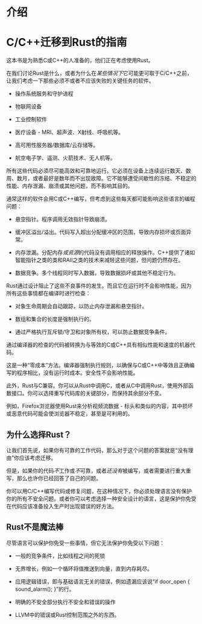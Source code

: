 # 介绍

# C/C++迁移到Rust的指南

这本书是为熟悉C或C++的人准备的，他们正在考虑使用Rust。

在我们讨论Rust是什么，或者为什么在*某些情况下*它可能更可取于C/C++之前，让我们考虑一下那些必须不或者不应该失败的关键任务的软件。

+   操作系统服务和守护进程

+   物联网设备

+   工业控制软件

+   医疗设备 - MRI、超声波、X射线、呼吸机等。

+   高可用性服务器/数据库/云存储等。

+   航空电子学、遥测、火箭技术、无人机等。

所有这些代码必须尽可能高效和可靠地运行。它必须在设备上连续运行数天、数周、数月，或者最好是数年而不出现故障。它不能够遭受间歇性的冻结、不稳定的性能、内存泄漏、崩溃或其他问题，而不影响其目的。

通常这样的软件会用C或C++编写，但考虑到这些每天都可能影响这些语言的编程问题：

+   悬空指针。程序调用无效指针导致崩溃。

+   缓冲区溢出/溢出。代码写入超出分配缓冲区的范围，导致内存损坏或页面异常。

+   内存泄漏。分配内存*或资源*的代码没有调用相应的释放操作。C++提供了诸如智能指针之类的类和RAII之类的技术来减轻这些问题，但问题仍然存在。

+   数据竞争。多个线程同时写入数据，导致数据损坏或其他不稳定行为。

Rust通过设计阻止了这些不良事件的发生。而且它在运行时不会影响性能，因为所有这些事情都在编译时进行检查：

+   对象生命周期会自动跟踪，以防止内存泄漏和悬空指针。

+   数组和集合的长度是强制执行的。

+   通过严格执行互斥锁/守卫和对象所有权，可以防止数据竞争条件。

通过编译器的检查的代码被转换为与等效的C或C++具有相似性能和速度的机器代码。

这是一种“零成本”方法。编译器强制执行规则，以确保与C或C++中等效且正确编写的程序相比，没有运行时成本。安全性不会影响性能。

此外，Rust与C兼容。你可以从Rust中调用C，或者从C中调用Rust，使用外部函数接口。你可以选择重写代码库的关键部分，而保持其余部分不变。

例如，Firefox浏览器使用Rust来分析视频流数据 - 标头和类似的内容，其中损坏或恶意代码可能会使浏览器不稳定，甚至是可利用的。

## 为什么选择Rust？

让我们首先说，如果你有可靠的工作代码，那么对于这个问题的答案就是“没有理由”你应该考虑迁移。

但是，如果你的代码*不*工作或*不*可靠，或者*还没有*被编写，或者需要进行重大重写，那么也许你已经回答了自己的问题。

你可以用C/C++编写代码或修复问题，在这种情况下，你必须处理语言没有保护你的所有不安全问题。或者你可以考虑选择一种安全设计的语言，这是保护你免受在代码应该准备投入生产时出现错误的好方法。

## Rust不是魔法棒

尽管语言可以保护你免受一些事情，但它无法保护你免受以下问题：

+   一般的竞争条件，比如线程之间的死锁

+   无界增长，例如一个循环将值推送到向量，直到内存耗尽。

+   应用逻辑错误，即与基础语言无关的错误，例如遗漏应该说“if door_open { sound_alarm(); }”的行。

+   明确的不安全部分执行不安全和错误的操作

+   LLVM中的错误或Rust控制范围之外的东西。
